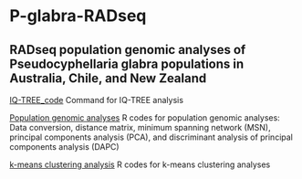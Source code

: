 # P-glabra-RADseq
## RADseq population genomic analyses of Pseudocyphellaria glabra populations in Australia, Chile, and New Zealand

[IQ-TREE_code](./IQTREE_code.sh)
Command for IQ-TREE analysis

[Population genomic analyses](./pop_gen_glabra_301samples.R)
R codes for population genomic analyses: Data conversion, distance matrix, minimum spanning network (MSN), principal components analysis (PCA), and discriminant analysis of principal components analysis (DAPC)

[k-means clustering analysis](./k-clustering_viridis.R)
R codes for k-means clustering analyses
